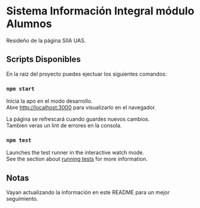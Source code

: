 # Sistema Información Integral módulo Alumnos

Resideño de la página SIIA UAS.

## Scripts Disponibles

En la raíz del proyecto puedes ejectuar los siguientes comandos:

### `npm start`

Inicia la apo en el modo desarrollo.\
Abre [http://localhost:3000](http://localhost:3000) para visualizarlo en el navegador.

La página se refrescará cuando guardes nuevos cambios.\
Tambien veras un lint de errores en la consola.

### `npm test`

Launches the test runner in the interactive watch mode.\
See the section about [running tests](https://facebook.github.io/create-react-app/docs/running-tests) for more information.

## Notas ##

Vayan actualizando la información en este README para un mejor seguimiento.
